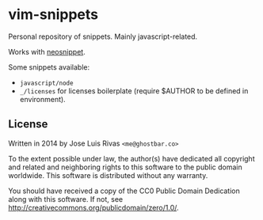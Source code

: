 vim-snippets
============

Personal repository of snippets. Mainly javascript-related.

Works with [neosnippet](https://github.com/Shougo/neosnippet.vim).

Some snippets available:

+ `javascript/node`
+ `_/licenses` for licenses boilerplate (require $AUTHOR to be defined in environment).

License
-------
Written in 2014 by Jose Luis Rivas `<me@ghostbar.co>` 

To the extent possible under law, the author(s) have dedicated all copyright and related and neighboring rights to this software to the public domain worldwide. This software is distributed without any warranty. 

You should have received a copy of the CC0 Public Domain Dedication along with this software. If not, see <http://creativecommons.org/publicdomain/zero/1.0/>. 
